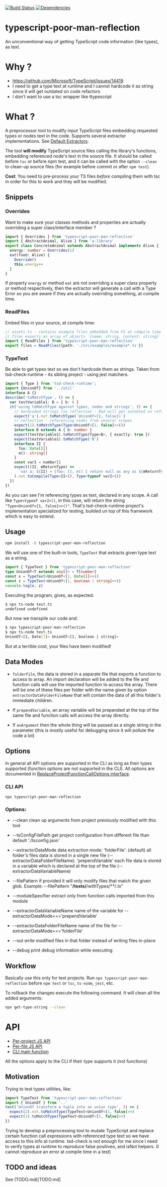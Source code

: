 [![Build Status](https://travis-ci.org/cancerberoSgx/typescript-poor-man-reflection.png?branch=master)](https://travis-ci.org/cancerberoSgx/typescript-poor-man-reflection)
[![Dependencies](https://david-dm.org/cancerberosgx/typescript-poor-man-reflection.svg)](https://david-dm.org/cancerberosgx/typescript-poor-man-reflection)



# typescript-poor-man-reflection 

An unconventional way of getting TypeScript code information (like types), as text.

# Why ?

 * https://github.com/Microsoft/TypeScript/issues/14419
 * I need to get a type text at runtime and I cannot hardcode it as string since it will get outdated on code refactors
 * I don't want to use a tsc wrapper like ttypescript
 
# What ?

A preprocessor tool to modify input TypeScript files embedding requested types or nodes text in the code. Supports several extractor implementations. See [Default Extractors](api/modules/_extractors_.md#defaultextractors). 

The tool **will modify** TypeScript source files calling the library's functions, embedding referenced node's text in the source file. It should be called before `tsc` or before npm test, and it can be called with the option `--clean` to clean-up source files (for example before commit or after `npm test`).

**Cost**: You need to pre-process your TS files *before* compiling them with tsc in order for this to work and they will be modified. 

## Snippets

### Overrides

Want to make sure your classes methods and properties are actually overriding a super class/interface member ?

```ts
import { Overrides } from 'typescript-poor-man-reflection'
import { AbstractAnimal, Alive } from 'a-library'
export class ConcreteAnimal extends AbstractAnimal implements Alive {
  energy: number = Overrides(1)
  eat(food: Alive) {
    Override()
    this.energy++
  }
}
```

If property `energy` or method `eat` are not overriding a super class property or method respectively, then the extractor will generate a call with a Type Error so you are aware if they are actually overriding something, at compile time. 

### ReadFiles

Embed files in your source, at compile time: 

```ts
// assets.ts - contains example files embedded from FS at compile time
// files exports an array of objects `{name: string, content: string}`
import { ReadFiles } from 'typescript-poor-man-reflection'
export files = ReadFiles({path: './src/examples/example*.ts'})
```

### TypeText

Be able to get types text so we don't hardcode them as strings. Taken from tsd-check-runtime - its sibling project - using jest matchers.

```ts
import { Type } from 'tsd-check-runtime';
import {UnionOf} from '../util'
interface A {}
describe('toMatchType', () => {
  var testVariable1: B = { b: 8 }
  it('using toMatchType against types, nodes and strings', () => {
    // hardcoded strings (no reflection - Bad will get outdated on refactor)
    expect('a').not.toMatchType(`UnionOf<[1, false]>`)
    // reflection - referencing nodes from several scopes
    expect(1).toMatchType(Type<UnionOf<[1, false]>>())
    interface B extends A { b: number }
    expect(testVariable1).toMatchType(Type<B>, { exactly: true })
    expect(testVariable1).toMatchType('B')
    interface II {
      foo: Date[][]
      m(): string[]
    }
    const var2 = number[]
    expect((II, mReturnType) =>
      `var a: ${II} = {foo: [], m() { return null as any as ${mReturnType} } }`
    ).not.toCompile(Type<II>(), Type<typeof var2>())
  })
})
```

As you can see I'm referencing types as text, declared in any scope. A call like `Type<typeof var2>()`, in this case, will return the string `"Type<UnionOf<[1, false]>>()"`. That's tsd-check-runtime project's implementation specialized for testing, builded un top of this framework which is easy to extend. 


## Usage

```sh
npm install -D typescript-poor-man-reflection 
```

We will use one of the built-in tools, `TypeText` that extracts given type text as a string. 

```ts
import { TypeText } from 'typescript-poor-man-reflection'
type UnionOf<T extends any[]> = T[number]
const x = TypeText<UnionOf<[1, Date[]]>>()
const z = TypeText<UnionOf<[1, boolean | string]>>()
console.log(x, z)
```
Executing the program, gives, as expected:

```sh
$ npx ts-node test.ts 
undefined undefined
```
But now we transpile our code and:
```sh
$ npx typescript-poor-man-reflection
$ npx ts-node test.ts 
UnionOf<[1, Date[]]> UnionOf<[1, boolean | string]>
```
But at a terrible cost, your files have been modified!

## Data Modes
   
 * `folderFile`, the data is stored in a separate file that exports a function to access to
    array. An import declaration will be added to the file and function calls will use the imported function
    to access the array. There will be one of these files per folder with the name given by option
    `extractorDataFolderFileName` that will contain the data of all this folder's immediate children.
   
 * If `prependVariable`, an array variable will be prepended at the top of the same file and function calls
    will access the array directly.

 * If `asArgument` then the whole thing will be passed as a single string in the parameter (this is mostly useful for debugging since it will pollute the code a lot)
  

## Options

In general all API options are supported in the CLI as long as their types supported (function options are not supported in the CLI). All options are documented in [ReplaceProjectFunctionCallOptions interface](api/interfaces/_types_.replaceprojectfunctioncalloptions.md).

### CLI API

```
npx typescript-poor-man-reflection
```

### Options: 

 * --clean                       clean up arguments from project previously modified with this tool

 * --tsConfigFilePath            get project configuration from different file than default './tsconfig.json'

 * --extractorDataMode           data extraction mode: 'folderFile': (default) all folder's files data is stored in a single new file (--extractorDataFolderFileName). 'prependVariable' each file data is stored in a variable which is declared at the top of the file (--extractorDataVariableName)

 * --filePattern                 if provided it will only modify files that match the given glob. Example: --filePattern "**/__tests__/**/withTypes/**/*.ts*"
  
 * --moduleSpecifier             extract only from function calls imported from this module
  
 * --extractorDataVariableName   name of the variable for --extractorDataMode==='prependVariable'
  
  
 * --extractorDataFolderFileName name of the file for --extractorDataMode==='folderFile'
  
 * --out                         write modified files in that folder instead of writing files in-place
  
 * --debug                       print debug information while executing

## Workflow

Basically use this only for test projects. Run `npx typescript-poor-man-reflection` before `npm test` or `tsc`, `ts-node`, `jest`, etc. 

To rollback the changes execute the following command. It will clean all the added arguments:

```sh
npx get-type-string --clean
```

# API

 * [Per-project JS API](api/modules/_replaceprojectfunctioncall_.md)
 * [Per-file JS API](api/modules/_replacefilefunctioncall_.md)
 * [CLI main function](api/modules/_main_.md)

All the options apply to the CLI if their type supports it (not functions)


## Motivation

Trying to test types utilities, like:

```ts
import TypeText from 'typescript-poor-man-reflection'
import { UnionOf } from '..'
test('UnionOf transform a tuple into an union type', () => {
  expect(2).not.toMatchType(TypeText<UnionOf<[1, false]>>)
  expect(1).toMatchType(TypeText<UnionOf<[1, false]>>)
})
```

Trying to develop a preprocessing tool to mutate TypeScript and replace certain function call expressions with referenced type text so we have access to this info at runtime. tsd-check is not enough for me since I need to verify types at runtime to reproduce false positives, and isNot helpers. (I cannot reproduce an error at compile time in a test)


## TODO and ideas

See (TODO.md)[TODO.md]